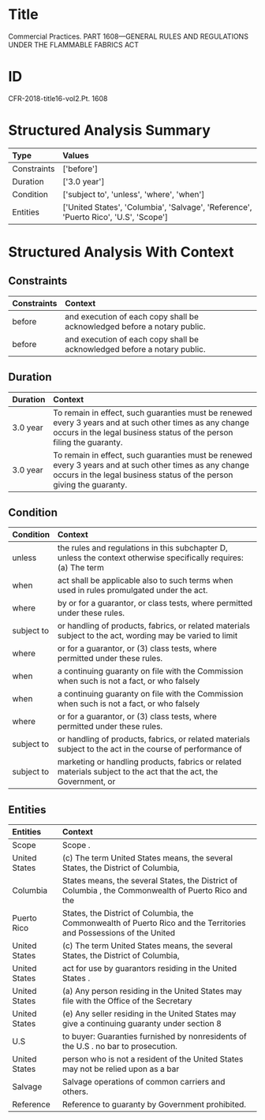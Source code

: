 # Title

 Commercial Practices. PART 1608—GENERAL RULES AND REGULATIONS UNDER THE FLAMMABLE FABRICS ACT


# ID

 CFR-2018-title16-vol2.Pt. 1608


# Structured Analysis Summary

| Type        | Values                                                                               |
|:------------|:-------------------------------------------------------------------------------------|
| Constraints | ['before']                                                                           |
| Duration    | ['3.0 year']                                                                         |
| Condition   | ['subject to', 'unless', 'where', 'when']                                            |
| Entities    | ['United States', 'Columbia', 'Salvage', 'Reference', 'Puerto Rico', 'U.S', 'Scope'] |


# Structured Analysis With Context

 


## Constraints

| Constraints   | Context                                                                   |
|:--------------|:--------------------------------------------------------------------------|
| before        | and execution of each copy shall be acknowledged before  a notary public. |
| before        | and execution of each copy shall be acknowledged before  a notary public. |


## Duration

| Duration   | Context                                                                                                                                                                         |
|:-----------|:--------------------------------------------------------------------------------------------------------------------------------------------------------------------------------|
| 3.0 year   | To remain in effect, such guaranties must be renewed every 3 years and at such other times as any change occurs in the legal business status of the person filing the guaranty. |
| 3.0 year   | To remain in effect, such guaranties must be renewed every 3 years and at such other times as any change occurs in the legal business status of the person giving the guaranty. |


## Condition

| Condition   | Context                                                                                                          |
|:------------|:-----------------------------------------------------------------------------------------------------------------|
| unless      | the rules and regulations in this subchapter D, unless the context otherwise specifically requires: (a) The term |
| when        | act shall be applicable also to such terms when  used in rules promulgated under the act.                        |
| where       | by or for a guarantor, or class tests, where  permitted under these rules.                                       |
| subject to  | or handling of products, fabrics, or related materials subject to the act, wording may be varied to limit        |
| where       | or for a guarantor, or (3) class tests, where  permitted under these rules.                                      |
| when        | a continuing guaranty on file with the Commission when such is not a fact, or who falsely                        |
| when        | a continuing guaranty on file with the Commission when such is not a fact, or who falsely                        |
| where       | or for a guarantor, or (3) class tests, where  permitted under these rules.                                      |
| subject to  | or handling of products, fabrics, or related materials subject to the act in the course of performance of        |
| subject to  | marketing or handling products, fabrics or related materials subject to the act that the act, the Government, or |


## Entities

| Entities      | Context                                                                                                             |
|:--------------|:--------------------------------------------------------------------------------------------------------------------|
| Scope         | Scope .                                                                                                             |
| United States | (c) The term  United States means, the several States, the District of Columbia,                                    |
| Columbia      | States means, the several States, the District of Columbia , the Commonwealth of Puerto Rico and the                |
| Puerto Rico   | States, the District of Columbia, the Commonwealth of Puerto Rico and the Territories and Possessions of the United |
| United States | (c) The term  United States means, the several States, the District of Columbia,                                    |
| United States | act for use by guarantors residing in the United States .                                                           |
| United States | (a) Any person residing in the  United States may file with the Office of the Secretary                             |
| United States | (e) Any seller residing in the  United States may give a continuing guaranty under section 8                        |
| U.S           | to buyer: Guaranties furnished by nonresidents of the U.S . no bar to prosecution.                                  |
| United States | person who is not a resident of the United States may not be relied upon as a bar                                   |
| Salvage       | Salvage  operations of common carriers and others.                                                                  |
| Reference     | Reference  to guaranty by Government prohibited.                                                                    |


